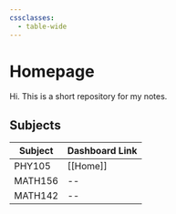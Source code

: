 ```yaml
---
cssclasses:
  - table-wide
---
```



# Homepage
Hi. This is a short repository for my notes. 


## Subjects

| Subject | Dashboard Link |
| ------- | -------------- |
| PHY105  | [[Home]]       |
| MATH156 | --             |
| MATH142 | --             |

